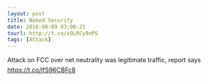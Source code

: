 ```yaml
---
layout: post
title: Naked Security
date: 2018-08-09 03:00:21
tourl: http://t.co/xOLRCy9nPS
tags: [Attack]
---
```

Attack on FCC over net neutrality was legitimate traffic, report says https://t.co/lfS96CBFc8